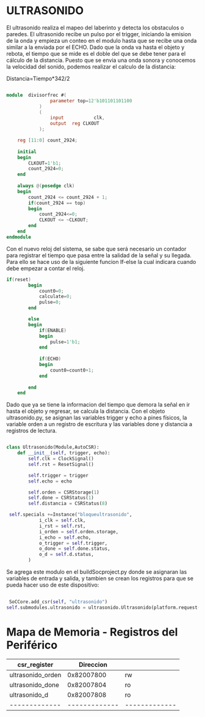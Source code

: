# ULTRASONIDO

El ultrasonido realiza el mapeo del laberinto y detecta los obstaculos o paredes. El ultrasonido recibe un pulso por el trigger, iniciando la emision de la onda y empieza un conteo en el modulo hasta que se recibe una onda similar a la enviada por el ECHO. Dado que la onda va hasta el objeto y rebota, el tiempo que se mide es el doble del que se debe tener para el cálculo de la distancia. Puesto que se envia una onda sonora y conocemos la velocidad del sonido, podemos realizar el calculo de la distancia: 

Distancia=Tiempo*342/2

```verilog

module	divisorfrec	#(
				parameter top=12'b101101101100
			)
			(
				input           clk,
				output	reg	CLKOUT
			);

	reg [11:0] count_2924;
	
	initial
	begin
		CLKOUT=1'b1;
		count_2924=0;
	end
	
	always @(posedge clk) 
	begin
		count_2924 <= count_2924 + 1;
		if(count_2924 == top)
		begin
			count_2924<=0;
			CLKOUT <= ~CLKOUT;
		end
	end
endmodule

```

Con el nuevo reloj del sistema, se sabe que será necesario un contador para registrar el tiempo que pasa entre la salidad de la señal y su llegada. Para ello se hace uso de la siguiente funcion If-else la cual indicara cuando debe empezar a contar el reloj.

``` verilog
if(reset)
		begin
			count0=0;
			calculate=0;
			pulse=0;
		end

		else
		begin
			if(ENABLE)
			begin
				pulse=1'b1;
			end
			
			if(ECHO)
			begin
				count0=count0+1;
			end
			
		end
	end

```

Dado que ya se tiene la informacion del tiempo que demora la señal en ir hasta el objeto y regresar, se calcula la distancia. Con el objeto ultrasonido.py, se asignan las variables trigger y echo a pines físicos, la variable orden a un registro de escritura y las variables done y distancia a registros de lectura.

``` python

class Ultrasonido(Module,AutoCSR):
    def __init__(self, trigger, echo):
        self.clk = ClockSignal()   
        self.rst = ResetSignal()

        self.trigger = trigger
        self.echo = echo

        self.orden = CSRStorage(1)
        self.done = CSRStatus(1)
        self.distancia = CSRStatus(8)

 self.specials +=Instance("bloqueultrasonido",
            i_clk = self.clk,
            i_rst = self.rst,
            i_orden = self.orden.storage,
            i_echo = self.echo,
            o_trigger = self.trigger,
            o_done = self.done.status,
            o_d = self.d.status,
        )

```


Se agrega este modulo en el buildSocproject.py donde se asignaran las variables de entrada y salida, y tambien se crean los registros para que se pueda hacer uso de este dispositivo:

``` python
 
 SoCCore.add_csr(self, "ultrasonido")
self.submodules.ultrasonido = ultrasonido.Ultrasonido(platform.request("us_trigger"), platform.request("us_echo"))

```
# Mapa de Memoria - Registros del Periférico
| csr_register| Direccion |      |
| ------------- | ------------- | ------------- |
|ultrasonido_orden|0x82007800|rw|
|ultrasonido_done|0x82007804|ro|
|ultrasonido_d|0x82007808|ro|
| ------------- | ------------- | ------------- |
